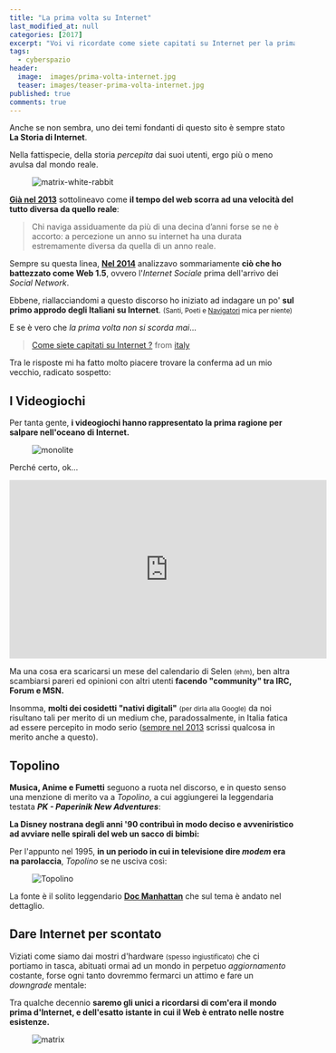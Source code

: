 ```yaml
---
title: "La prima volta su Internet"
last_modified_at: null
categories: [2017]
excerpt: "Voi vi ricordate come siete capitati su Internet per la prima volta ?"
tags:
  - cyberspazio
header:  
  image:  images/prima-volta-internet.jpg
  teaser: images/teaser-prima-volta-internet.jpg
published: true
comments: true
---
```


Anche se non sembra, uno dei temi fondanti di questo sito è sempre stato **La Storia di Internet**.

Nella fattispecie, della storia _percepita_ dai suoi utenti, ergo più o meno avulsa dal mondo reale.

<figure>
	<img src='https://5ocietyx.files.wordpress.com/2013/04/follow-the-white-rabbit-screengrab.jpg' alt='matrix-white-rabbit'>
</figure>

[**Già nel 2013**](/2013/web-archive-archeologia-cybernetica/) sottolineavo come **il tempo del web scorra ad una velocità del tutto diversa da quello reale**:

> Chi naviga assiduamente da più di una decina d’anni forse se ne è accorto: a percezione un anno su internet ha una durata estremamente diversa da quella di un anno reale.

Sempre su questa linea, [**Nel 2014**](/2014/la-storia-di-internet-e-il-web-15/) analizzavo sommariamente **ciò che ho battezzato come Web 1.5**, ovvero l'_Internet Sociale_ prima dell'arrivo dei _Social Network_.

Ebbene, riallacciandomi a questo discorso ho iniziato ad indagare un po' **sul primo approdo degli Italiani su Internet**. <small>(Santi, Poeti e <u>Navigatori</u> mica per niente)</small>

E se è vero che _la prima volta non si scorda mai_...

<blockquote class="reddit-card" data-card-created="1497851573"><a href="https://www.reddit.com/r/italy/comments/6hxzo4/come_siete_capitati_su_internet/?ref=share&ref_source=embed">Come siete capitati su Internet ?</a> from <a href="https://www.reddit.com/r/italy">italy</a></blockquote>
<script async src="//embed.redditmedia.com/widgets/platform.js" charset="UTF-8"></script>

Tra le risposte mi ha fatto molto piacere trovare la conferma ad un mio vecchio, radicato sospetto: 

## I Videogiochi

Per tanta gente, **i videogiochi hanno rappresentato la prima ragione per salpare nell'oceano di Internet.**

<figure>
<img src='https://media.giphy.com/media/RkSBVXwrISiPK/giphy.gif' alt='monolite'>
</figure>

Perché certo, ok...

<iframe width="560" height="315" src="https://www.youtube.com/embed/T-TA57L0kuc" frameborder="0" allowfullscreen></iframe>

Ma una cosa era scaricarsi un mese del calendario di Selen <small>(ehm)</small>, ben altra scambiarsi pareri ed opinioni con altri utenti **facendo "community" tra IRC, Forum e MSN.**

Insomma, **molti dei cosidetti "nativi digitali"** <small>(per dirla alla Google)</small> da noi risultano tali per merito di un medium che, paradossalmente, in Italia fatica ad essere percepito in modo serio ([sempre nel 2013](/2013/divulgazione-culturale-del-videogioco/) scrissi qualcosa in merito anche a questo).

## Topolino

**Musica, Anime e Fumetti** seguono a ruota nel discorso, e in questo senso una menzione di merito va a _Topolino_, a cui aggiungerei la leggendaria testata _**PK - Paperinik New Adventures**_: 

**La Disney nostrana degli anni '90 contribuì in modo deciso e avveniristico ad avviare nelle spirali del web un sacco di bimbi:** 

Per l'appunto nel 1995, **in un periodo in cui in televisione dire _modem_ era na parolaccia**, _Topolino_ se ne usciva così:

<figure>
	<img src='https://1.bp.blogspot.com/-pD9Dc9hZcq4/V7qeCGxjG6I/AAAAAAABqw8/PaI3G7oTh-YHwJuy9CL9lbmNfIXJHRVlgCLcB/s1600/1-Internet-nel-1995.jpg' alt='Topolino'>
</figure>

La fonte è il solito leggendario [**Doc Manhattan**](https://docmanhattan.blogspot.it/2016/08/come-era-internet-nel-1995.html) che sul tema è andato nel dettaglio.

## Dare Internet per scontato

Viziati come siamo dai mostri d'hardware <small>(spesso ingiustificato)</small> che ci portiamo in tasca, abituati ormai ad un mondo in perpetuo _aggiornamento_ costante, forse ogni tanto dovremmo fermarci un attimo e fare un _downgrade_ mentale:

Tra qualche decennio **saremo gli unici a ricordarsi di com'era il mondo prima d'Internet, e dell'esatto istante in cui il Web è entrato nelle nostre esistenze.**

<figure>
<img src='https://images4.fanpop.com/image/photos/22500000/Neo-in-The-Matrix-Reloaded-the-matrix-22575477-560-300.gif' alt='matrix'>
</figure>